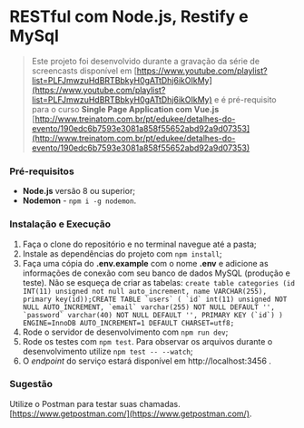 # RESTful com Node.js, Restify e MySql

> Este projeto foi desenvolvido durante a gravação da série de screencasts disponível em [https://www.youtube.com/playlist?list=PLFJmwzuHdBRTBbkyH0gATtDhj6ikOIkMy](https://www.youtube.com/playlist?list=PLFJmwzuHdBRTBbkyH0gATtDhj6ikOIkMy) e é pré-requisito para o curso **Single Page Application com Vue.js** [http://www.treinatom.com.br/pt/edukee/detalhes-do-evento/190edc6b7593e3081a858f55652abd92a9d07353](http://www.treinatom.com.br/pt/edukee/detalhes-do-evento/190edc6b7593e3081a858f55652abd92a9d07353)

### Pré-requisitos

- **Node.js** versão 8 ou superior;
- **Nodemon** - `npm i -g nodemon`.

### Instalação e Execução

1. Faça o clone do repositório e no terminal navegue até a pasta;
2. Instale as dependências do projeto com `npm install`;
3. Faça uma cópia do **.env.example** com o nome **.env** e adicione as informações de conexão com seu banco de dados MySQL (produção e teste). Não se esqueça de criar as tabelas:
```create table categories (id INT(11) unsigned not null auto_increment, name VARCHAR(255), primary key(id));CREATE TABLE `users` (
  `id` int(11) unsigned NOT NULL AUTO_INCREMENT,
  `email` varchar(255) NOT NULL DEFAULT '',
  `password` varchar(40) NOT NULL DEFAULT '',
  PRIMARY KEY (`id`)
) ENGINE=InnoDB AUTO_INCREMENT=1 DEFAULT CHARSET=utf8;```
4. Rode o servidor de desenvolvimento com `npm run dev`;
5. Rode os testes com `npm test`. Para observar os arquivos durante o desenvolvimento utilize `npm test -- --watch`;
6. O *endpoint* do serviço estará disponível em http://localhost:3456 .

### Sugestão

Utilize o Postman para testar suas chamadas. [https://www.getpostman.com/](https://www.getpostman.com/).
